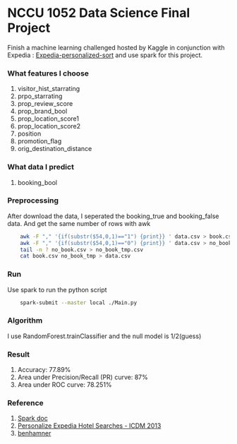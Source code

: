 # NCCU 1052 Data Science Final Project

Finish a machine learning challenged hosted by Kaggle in conjunction with Expedia : [Expedia-personalized-sort](https://www.kaggle.com/c/expedia-personalized-sort)
and use spark for this project.


### What features I choose
1. visitor_hist_starrating
2. prpo_starrating
3. prop_review_score
4. prop_brand_bool
5. prop_location_score1
6. prop_location_score2
7. position
8. promotion_flag
9. orig_destination_distance

### What data I predict
1. booking_bool


### Preprocessing
After download the data, I seperated the booking_true and booking_false data.
And get the same number of rows with awk
```sh
    awk -F "," '{if(substr($54,0,1)=="1") {print}} ' data.csv > book.csv
    awk -F "," '{if(substr($54,0,1)=="0") {print}} ' data.csv > no_book.csv
    tail -n ? no_book.csv > no_book_tmp.csv
    cat book.csv no_book_tmp > data.csv
```

### Run
Use spark to run the python script
```sh
    spark-submit --master local ./Main.py
```

### Algorithm
I use RandomForest.trainClassifier and the null model is 1/2(guess)

### Result
1. Accuracy: 77.89%
2. Area under Precision/Recall (PR) curve: 87%
3. Area under ROC curve: 78.251%


### Reference
1. [Spark doc](https://spark.apache.org/docs/latest/)
2. [Personalize Expedia Hotel Searches - ICDM 2013](https://www.kaggle.com/c/expedia-personalized-sort)
3. [benhamner](https://github.com/benhamner/ExpediaPersonalizedSortCompetition)


